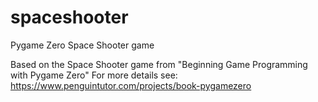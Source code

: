 # spaceshooter
Pygame Zero Space Shooter game

Based on the Space Shooter game from "Beginning Game Programming with Pygame Zero"
For more details see: https://www.penguintutor.com/projects/book-pygamezero 

